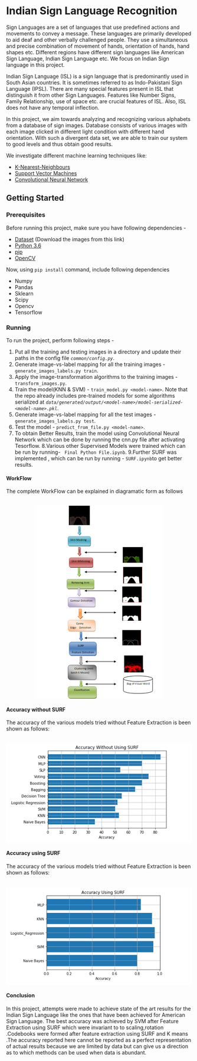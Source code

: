 # Indian Sign Language Recognition

Sign Languages are a set of languages that use predefined actions and movements to convey a message. These languages are primarily developed to aid deaf and other verbally challenged people. They use a simultaneous and precise combination of movement of hands, orientation of hands, hand shapes etc. Different regions have different sign languages like American Sign Language, Indian Sign Language etc. We focus on Indian Sign language in this project.

Indian Sign Language (ISL) is a sign language that is predominantly used in South Asian countries. It is sometimes referred to as Indo-Pakistani Sign Language (IPSL). There are many special features present in ISL that distinguish it from other Sign Languages. Features like Number Signs, Family Relationship, use of space etc. are crucial features of ISL. Also, ISL does not have any temporal inflection.

In this project, we aim towards analyzing and recognizing various alphabets from a database of sign images. Database consists of various images with each image clicked in different light condition with different hand orientation. With such a divergent data set, we are able to train our system to good levels and thus obtain good results.

We investigate different machine learning techniques like:
- [K-Nearest-Neighbours](https://en.wikipedia.org/wiki/K-nearest_neighbors_algorithm)
- [Support Vector Machines](https://en.wikipedia.org/wiki/Support_vector_machine)
- [Convolutional Neural Network](https://en.wikipedia.org/wiki/Convolutional_neural_network)

## Getting Started
### Prerequisites
Before running this project, make sure you have following dependencies - 
* [Dataset](https://drive.google.com/file/d/15bikHgG8Y13vWdMQ-6-MK0y8AI3sGBfe/view?usp=sharing) (Download the images from this link)
* [Python 3.6](https://www.python.org/downloads/)
* [pip](https://pypi.python.org/pypi/pip)
* [OpenCV](https://docs.opencv.org/3.0-beta/doc/py_tutorials/py_setup/py_setup_in_windows/py_setup_in_windows.html)

Now, using ```pip install``` command, include following dependencies 
+ Numpy 
+ Pandas
+ Sklearn
+ Scipy
+ Opencv
+ Tensorflow

### Running
To run the project, perform following steps -

 1. Put all the training and testing images in a directory and update their paths in the config file *`common/config.py`*.
 2. Generate image-vs-label mapping for all the training images - `generate_images_labels.py train`.
 3. Apply the image-transformation algorithms to the training images - `transform_images.py`.
 4. Train the model(KNN & SVM) - `train_model.py <model-name>`. Note that the repo already includes pre-trained models for some algorithms serialized at *`data/generated/output/<model-name>/model-serialized-<model-name>.pkl`*.
 5. Generate image-vs-label mapping for all the test images - `generate_images_labels.py test`.
 6. Test the model - `predict_from_file.py <model-name>`.
 7. To obtain Better Results, train the model using Convolutional Neural Network which can be done by running the cnn.py file after activating Tesorflow.
 8.Various other Supervised Models were trained which can be run by running- ` Final Python File.ipynb`.
 9.Further SURF was implemented , which can be run by running - `SURF.ipynb`to get better results.
 #### WorkFlow
 
 The complete WorkFlow can be explained in diagramatic form as follows
 <p align="center">
  <br>
  <img align="center" src="https://github.com/sanghaisubham/Indian-Sign-Language/blob/master/Workflow_Complete.PNG">
        <br>  
  </p>
  
 
 #### Accuracy without SURF
The accuracy of the various models tried without Feature Extraction is been shown as
follows:

<p align="center">
  <br>
  <img align="center" src="https://github.com/sanghaisubham/Indian-Sign-Language/blob/master/Accuracy_Without_SURF.PNG">
        <br>  
  </p>
  
  #### Accuracy using  SURF
The accuracy of the various models tried without Feature Extraction is been shown as
follows:

<p align="center">
  <br>
  <img align="center" src="https://github.com/sanghaisubham/Indian-Sign-Language/blob/master/Accuracy_Using_SURF.PNG">
        <br>  
  </p>
  
  #### Conclusion
  
In this project, attempts were made to achieve state of the art results for the Indian Sign Language like the ones that have been achieved for American Sign Language. The best accuracy was achieved by SVM after Feature Extraction using SURF which were invariant to to scaling,rotation .Codebooks were formed after feature extraction using SURF and K means .The accuracy reported here cannot be reported as a perfect representation of actual results because we are limited by data but can give us a direction as to which methods can be used when data is abundant.
  

